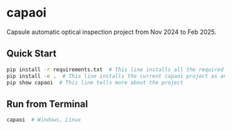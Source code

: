 # capaoi
Capsule automatic optical inspection project from Nov 2024 to Feb 2025.

## Quick Start
```bash
pip install -r requirements.txt  # This line installs all the required packages from pip
pip install -e .  # This line installs the current capaoi project as an editable package
pip show capaoi  # This line tells more about the project
```


## Run from Terminal
```bash
capaoi  # Windows, Linux
```
